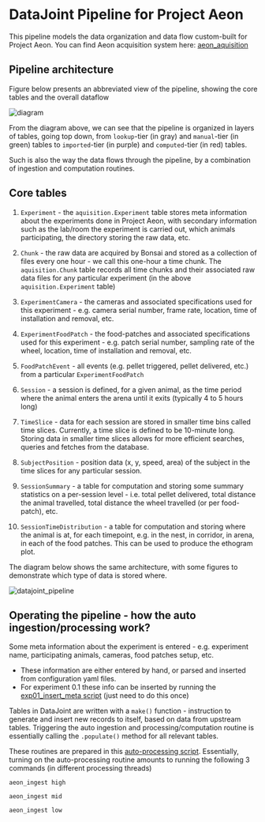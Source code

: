 # DataJoint Pipeline for Project Aeon

This pipeline models the data organization and data flow custom-built for Project Aeon. You can find Aeon acquisition system here: [aeon_aquisition](https://github.com/SainsburyWellcomeCentre/aeon_acquisition)


## Pipeline architecture

Figure below presents an abbreviated view of the pipeline, showing the core tables
and the overall dataflow

![diagram](./docs/diagram.svg)

From the diagram above, we can see that the pipeline is organized in layers of
tables, going top down, from `lookup`-tier (in gray) and `manual`-tier (in green) tables 
to `imported`-tier (in purple) and `computed`-tier (in red) tables.

Such is also the way the data flows through the pipeline, by a combination of ingestion and 
computation routines.

## Core tables

1. `Experiment` - the `aquisition.Experiment` table stores meta information about the experiments
done in Project Aeon, with secondary information such as the lab/room the experiment is carried out, 
which animals participating, the directory storing the raw data, etc.

2. `Chunk` - the raw data are acquired by Bonsai and stored as 
a collection of files every one hour - we call this one-hour a time chunk. 
The `aquisition.Chunk` table records all time chunks and their associated raw data files for 
any particular experiment (in the above `aquisition.Experiment` table) 

3. `ExperimentCamera` - the cameras and associated specifications used for this experiment - 
e.g. camera serial number, frame rate, location, time of installation and removal, etc.

4. `ExperimentFoodPatch` - the food-patches and associated specifications used for this experiment - 
e.g. patch serial number, sampling rate of the wheel, location, time of installation and removal, etc.

5. `FoodPatchEvent` - all events (e.g. pellet triggered, pellet delivered, etc.) 
from a particular `ExperimentFoodPatch`

6. `Session` - a session is defined, for a given animal, as the time period where 
the animal enters the arena until it exits (typically 4 to 5 hours long)

7. `TimeSlice` - data for each session are stored in smaller time bins called time slices. 
Currently, a time slice is defined to be 10-minute long. Storing data in smaller time slices allows for 
more efficient searches, queries and fetches from the database.

8. `SubjectPosition` - position data (x, y, speed, area) of the subject in the time slices for 
any particular session.

9. `SessionSummary` - a table for computation and storing some summary statistics on a 
per-session level - i.e. total pellet delivered, total distance the animal travelled, total 
distance the wheel travelled (or per food-patch), etc.

10. `SessionTimeDistribution` - a table for computation and storing where the animal is at, 
for each timepoint, e.g. in the nest, in corridor, in arena, in each of the food patches. 
This can be used to produce the ethogram plot.


The diagram below shows the same architecture, with some figures 
to demonstrate which type of data is stored where.

![datajoint_pipeline](./docs/datajoint_pipeline.svg)


## Operating the pipeline - how the auto ingestion/processing work?

Some meta information about the experiment is entered - e.g. experiment name, participating 
animals, cameras, food patches setup, etc.
+ These information are either entered by hand, or parsed and inserted from configuration 
    yaml files.
+ For experiment 0.1 these info can be inserted by running 
the [exp01_insert_meta script](./ingest/exp01_insert_meta.py) (just need to do this once)

Tables in DataJoint are written with a `make()` function - 
instruction to generate and insert new records to itself, based on data from upstream tables. 
Triggering the auto ingestion and processing/computation routine is essentially 
calling the `.populate()` method for all relevant tables.

These routines are prepared in this [auto-processing script](./ingest/process.py). 
Essentially, turning on the auto-processing routine amounts to running the 
following 3 commands (in different processing threads)


    aeon_ingest high
    
    aeon_ingest mid
    
    aeon_ingest low
